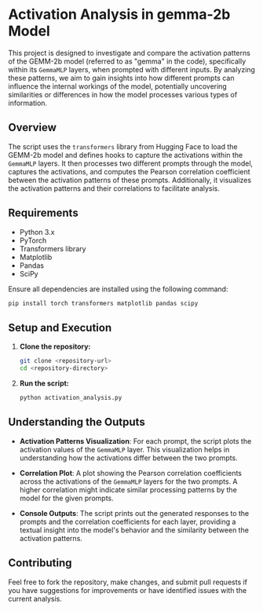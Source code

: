 
# Activation Analysis in gemma-2b Model

This project is designed to investigate and compare the activation patterns of the GEMM-2b model (referred to as "gemma" in the code), specifically within its `GemmaMLP` layers, when prompted with different inputs. By analyzing these patterns, we aim to gain insights into how different prompts can influence the internal workings of the model, potentially uncovering similarities or differences in how the model processes various types of information.

## Overview

The script uses the `transformers` library from Hugging Face to load the GEMM-2b model and defines hooks to capture the activations within the `GemmaMLP` layers. It then processes two different prompts through the model, captures the activations, and computes the Pearson correlation coefficient between the activation patterns of these prompts. Additionally, it visualizes the activation patterns and their correlations to facilitate analysis.

## Requirements

- Python 3.x
- PyTorch
- Transformers library
- Matplotlib
- Pandas
- SciPy

Ensure all dependencies are installed using the following command:

```sh
pip install torch transformers matplotlib pandas scipy
```

## Setup and Execution

1. **Clone the repository:**

   ```sh
   git clone <repository-url>
   cd <repository-directory>
   ```

2. **Run the script:**

   ```sh
   python activation_analysis.py
   ```

## Understanding the Outputs

- **Activation Patterns Visualization**: For each prompt, the script plots the activation values of the `GemmaMLP` layer. This visualization helps in understanding how the activations differ between the two prompts.

- **Correlation Plot**: A plot showing the Pearson correlation coefficients across the activations of the `GemmaMLP` layers for the two prompts. A higher correlation might indicate similar processing patterns by the model for the given prompts.

- **Console Outputs**: The script prints out the generated responses to the prompts and the correlation coefficients for each layer, providing a textual insight into the model's behavior and the similarity between the activation patterns.

## Contributing

Feel free to fork the repository, make changes, and submit pull requests if you have suggestions for improvements or have identified issues with the current analysis.
